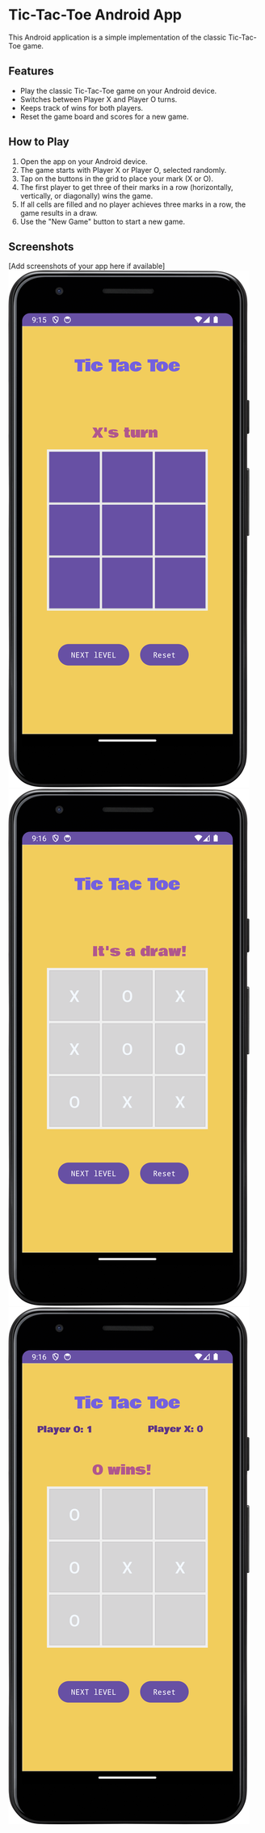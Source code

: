 # Tic-Tac-Toe Android App

This Android application is a simple implementation of the classic Tic-Tac-Toe game.

## Features

- Play the classic Tic-Tac-Toe game on your Android device.
- Switches between Player X and Player O turns.
- Keeps track of wins for both players.
- Reset the game board and scores for a new game.

## How to Play

1. Open the app on your Android device.
2. The game starts with Player X or Player O, selected randomly.
3. Tap on the buttons in the grid to place your mark (X or O).
4. The first player to get three of their marks in a row (horizontally, vertically, or diagonally) wins the game.
5. If all cells are filled and no player achieves three marks in a row, the game results in a draw.
6. Use the "New Game" button to start a new game.

## Screenshots

[Add screenshots of your app here if available]
![Home](images/1.png)
![Game-view](images/2.png)
![players](images/3.png)


